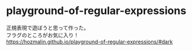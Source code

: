 # playground-of-regular-expressions
正規表現で遊ぼうと思って作った。<br>
フラグのところがお気に入り！<br>
https://hozmalin.github.io/playground-of-regular-expressions/#dark
